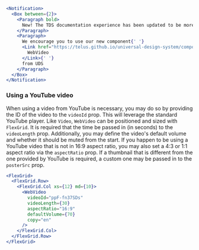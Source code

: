 ```jsx noeditor
<Notification>
  <Box between={2}>
    <Paragraph bold>
      New! The TDS documentation experience has been updated to be more performant!
    </Paragraph>
    <Paragraph>
      We encourage you to use our new component{' '}
      <Link href="https://telus.github.io/universal-design-system/components/allium/web/web-video">
        WebVideo
      </Link>{' '}
      from UDS
    </Paragraph>
  </Box>
</Notification>
```

### Using a YouTube video

When using a video from YouTube is necessary, you may do so by providing the ID of the video to the `videoId` prop.
This will leverage the standard YouTube player. Like `Video`, `WebVideo` can be positioned and sized with `FlexGrid`.
It is required that the time be passed in (in seconds) to the `videoLength` prop. Additionally, you may define the
video's default volume and whether it should be muted from the start. If you happen to be using a YouTube video that
is not in 16:9 aspect ratio, you may also set a 4:3 or 1:1 aspect ratio via the `aspectRatio` prop. If a thumbnail
that is different from the one provided by YouTube is required, a custom one may be passed in to the `posterSrc` prop.

```jsx
<FlexGrid>
  <FlexGrid.Row>
    <FlexGrid.Col xs={12} md={10}>
      <WebVideo
        videoId="ppF-fn37SDs"
        videoLength={30}
        aspectRatio="16:9"
        defaultVolume={70}
        copy="en"
      />
    </FlexGrid.Col>
  </FlexGrid.Row>
</FlexGrid>
```
